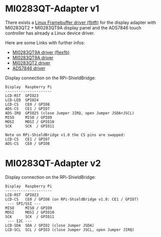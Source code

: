 # MI0283QT-Adapter v1
There exists a [Linux Framebuffer driver (fbtft)](https://github.com/notro/fbtft) for the display adapter with MI0283QT2 + MI0283QT9A display panel and the ADS7846 touch controller has already a Linux device driver.

Here are some Links with further infos:
* [MI0283QT9A driver (flexfb)](http://lallafa.de/blog/2013/06/watterott-mi0283qt-9-display-with-generic-flexfb-driver/)
* [MI0283QT9A driver](http://lallafa.de/blog/2013/03/watterott-mi0283qt-9a-display-for-the-rasbperry-pi/)
* [MI0283QT2 driver](http://lallafa.de/blog/2013/03/watterott-display-on-raspberry-pi/)
* [ADS7846 driver](http://lallafa.de/blog/2013/03/adding-touch-support-for-the-mi0283qt-displays/)

Display connection on the RPi-ShieldBridge:
```
Display  Raspberry Pi
---------------------
LCD-RST  GPIO23
LCD-LED  GPIO24
LCD-CS   CE0 / GPIO8
ADS-CS   CE1 / GPIO7
ADS-IRQ  GPIO25 (close Jumper JIRQ, open Jumper JSDA+JSCL)
MISO     MISO / GPIO9
MOSI     MOSI / GPIO10
SCK      SCK  / GPIO11

Note on RPi-ShieldBridge v1.0 the CS pins are swapped:
LCD-CS   CE1 / GPIO7
ADS-CS   CE0 / GPIO8
```


# MI0283QT-Adapter v2

Display connection on the RPi-ShieldBridge:
```
Display  Raspberry Pi
---------------------
LCD-RST  GPIO23
LCD-CS   CE0 / GPIO8 (on RPi-ShieldBridge v1.0: CE1 / GPIO7)
 --- SPI/SSI ---
MISO     MISO / GPIO9
MOSI     MOSI / GPIO10
SCK      SCK  / GPIO11
 --- I2C ---
LCD-SDA  SDA / GPIO2 (close Jumper JSDA)
LCD-SCL  SCL / GPIO3 (close Jumper JSCL, open Jumper JIRQ)

```
